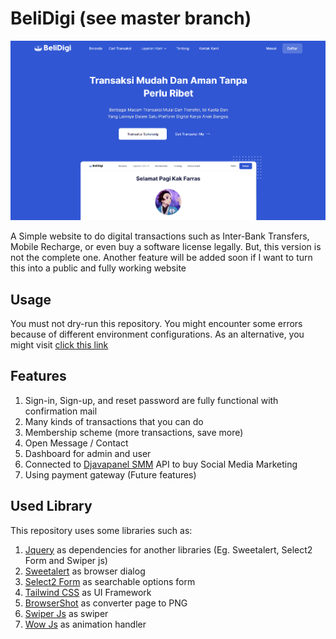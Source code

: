
# BeliDigi (see master branch)

![Screenshot of live website](https://github.com/ardfar/belidigi/blob/master/screenshot.png?raw=true)

A Simple website to do digital transactions such as Inter-Bank Transfers, Mobile Recharge, or even buy a software license legally. But, this version is not the complete one. Another feature will be added soon if I want to turn this into a public and fully working website

## Usage
You must not dry-run this repository. You might encounter some errors because of different environment configurations. As an alternative, you might visit [click this link](https://belidigi.aradenta.com)

## Features
1. Sign-in, Sign-up, and reset password are fully functional with confirmation mail 
2. Many kinds of transactions that you can do
3. Membership scheme (more transactions, save more)
4. Open Message / Contact
5. Dashboard for admin and user
6. Connected to [Djavapanel SMM](https://www.djavapanel.com/) API to buy Social Media Marketing
7. Using payment gateway (Future features)
    
## Used Library
This repository uses some libraries such as:
1. [Jquery](https://jquery.com) as dependencies for another libraries (Eg. Sweetalert, Select2 Form and Swiper js)
2. [Sweetalert](https://sweetalert2.github.io/) as browser dialog
3. [Select2 Form](https://select2.org/) as searchable options form
4. [Tailwind CSS](https://tailwindcss.com) as UI Framework
5. [BrowserShot](https://github.com/spatie/browsershot) as converter page to PNG
6. [Swiper Js](https://swiperjs.com/) as swiper
7. [Wow Js](https://wowjs.uk/) as animation handler

